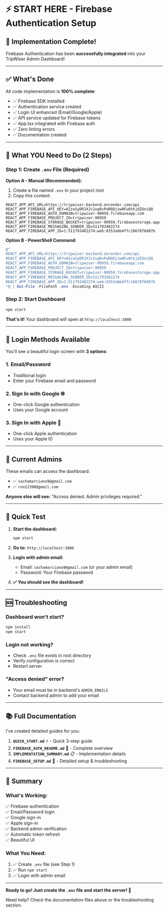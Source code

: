 # ⚡ START HERE - Firebase Authentication Setup

## 🎉 Implementation Complete!

Firebase Authentication has been **successfully integrated** into your TripWiser Admin Dashboard!

---

## ✅ What's Done

All code implementation is **100% complete**:

- ✅ Firebase SDK installed
- ✅ Authentication service created
- ✅ Login UI enhanced (Email/Google/Apple)
- ✅ API service updated for Firebase tokens
- ✅ App.tsx integrated with Firebase auth
- ✅ Zero linting errors
- ✅ Documentation created

---

## 🚀 What YOU Need to Do (2 Steps)

### **Step 1: Create `.env` File** (Required)

**Option A - Manual (Recommended):**

1. Create a file named `.env` in your project root
2. Copy this content:

```
REACT_APP_API_URL=https://tripwiser-backend.onrender.com/api
REACT_APP_FIREBASE_API_KEY=AIzaSyDRJXJc2uqRsPwRbDjsw0Fu0tkjdZUniQQ
REACT_APP_FIREBASE_AUTH_DOMAIN=tripwiser-90959.firebaseapp.com
REACT_APP_FIREBASE_PROJECT_ID=tripwiser-90959
REACT_APP_FIREBASE_STORAGE_BUCKET=tripwiser-90959.firebasestorage.app
REACT_APP_FIREBASE_MESSAGING_SENDER_ID=511793482274
REACT_APP_FIREBASE_APP_ID=1:511793482274:web:8353abb4ffc18678f8d87b
```

**Option B - PowerShell Command:**

```powershell
@"
REACT_APP_API_URL=https://tripwiser-backend.onrender.com/api
REACT_APP_FIREBASE_API_KEY=AIzaSyDRJXJc2uqRsPwRbDjsw0Fu0tkjdZUniQQ
REACT_APP_FIREBASE_AUTH_DOMAIN=tripwiser-90959.firebaseapp.com
REACT_APP_FIREBASE_PROJECT_ID=tripwiser-90959
REACT_APP_FIREBASE_STORAGE_BUCKET=tripwiser-90959.firebasestorage.app
REACT_APP_FIREBASE_MESSAGING_SENDER_ID=511793482274
REACT_APP_FIREBASE_APP_ID=1:511793482274:web:8353abb4ffc18678f8d87b
"@ | Out-File -FilePath .env -Encoding ASCII
```

### **Step 2: Start Dashboard**

```bash
npm start
```

**That's it!** Your dashboard will open at `http://localhost:3000`

---

## 🔐 Login Methods Available

You'll see a beautiful login screen with **3 options**:

### **1. Email/Password**

- Traditional login
- Enter your Firebase email and password

### **2. Sign In with Google** 🌐

- One-click Google authentication
- Uses your Google account

### **3. Sign In with Apple** 🍎

- One-click Apple authentication
- Uses your Apple ID

---

## 👥 Current Admins

These emails can access the dashboard:

- ✅ `sachamarciano9@gmail.com`
- ✅ `ron12390@gmail.com`

**Anyone else will see:** "Access denied. Admin privileges required."

---

## 🧪 Quick Test

1. **Start the dashboard:**

   ```bash
   npm start
   ```

2. **Go to:** `http://localhost:3000`

3. **Login with admin email:**

   - Email: `sachamarciano9@gmail.com` (or your admin email)
   - Password: Your Firebase password

4. **✅ You should see the dashboard!**

---

## 🆘 Troubleshooting

### **Dashboard won't start?**

```bash
npm install
npm start
```

### **Login not working?**

- Check `.env` file exists in root directory
- Verify configuration is correct
- Restart server

### **"Access denied" error?**

- Your email must be in backend's `ADMIN_EMAILS`
- Contact backend admin to add your email

---

## 📚 Full Documentation

I've created detailed guides for you:

1. **`QUICK_START.md`** ⚡ - Quick 3-step guide
2. **`FIREBASE_AUTH_README.md`** 📖 - Complete overview
3. **`IMPLEMENTATION_SUMMARY.md`** 📋 - Implementation details
4. **`FIREBASE_SETUP.md`** 🔧 - Detailed setup & troubleshooting

---

## 🎯 Summary

### **What's Working:**

✅ Firebase authentication  
✅ Email/Password login  
✅ Google sign-in  
✅ Apple sign-in  
✅ Backend admin verification  
✅ Automatic token refresh  
✅ Beautiful UI

### **What You Need:**

1. ✅ Create `.env` file (see Step 1)
2. ✅ Run `npm start`
3. ✅ Login with admin email

---

**Ready to go! Just create the `.env` file and start the server! 🚀**

Need help? Check the documentation files above or the troubleshooting section.
